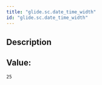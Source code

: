 ```yaml
---
title: "glide.sc.date_time_width"
id: "glide.sc.date_time_width"
---
```

## Description



## Value: 
```
25
```